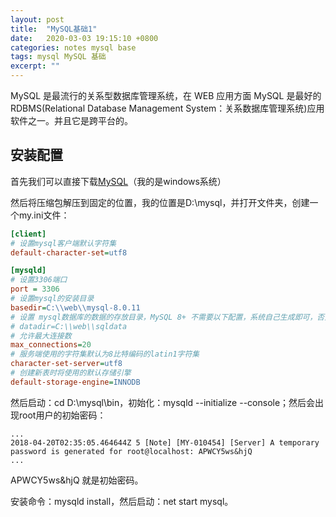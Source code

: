 ```yaml
---
layout: post
title:  "MySQL基础1"
date:   2020-03-03 19:15:10 +0800
categories: notes mysql base
tags: mysql MySQL 基础
excerpt: ""
---
```


MySQL 是最流行的关系型数据库管理系统，在 WEB 应用方面 MySQL 是最好的 RDBMS(Relational Database Management System：关系数据库管理系统)应用软件之一。并且它是跨平台的。

## 安装配置

首先我们可以直接下载[MySQL](https://dev.mysql.com/downloads/mysql/)（我的是windows系统）

然后将压缩包解压到固定的位置，我的位置是D:\mysql，并打开文件夹，创建一个my.ini文件：

```ini
[client]
# 设置mysql客户端默认字符集
default-character-set=utf8

[mysqld]
# 设置3306端口
port = 3306
# 设置mysql的安装目录
basedir=C:\\web\\mysql-8.0.11
# 设置 mysql数据库的数据的存放目录，MySQL 8+ 不需要以下配置，系统自己生成即可，否则有可能报错
# datadir=C:\\web\\sqldata
# 允许最大连接数
max_connections=20
# 服务端使用的字符集默认为8比特编码的latin1字符集
character-set-server=utf8
# 创建新表时将使用的默认存储引擎
default-storage-engine=INNODB
```

然后启动：cd D:\mysql\bin，初始化：mysqld --initialize --console；然后会出现root用户的初始密码：

```terminal
...
2018-04-20T02:35:05.464644Z 5 [Note] [MY-010454] [Server] A temporary password is generated for root@localhost: APWCY5ws&hjQ
...
```

APWCY5ws&hjQ 就是初始密码。

安装命令：mysqld install，然后启动：net start mysql。
